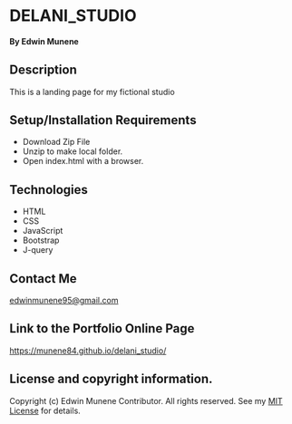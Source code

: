 # DELANI_STUDIO
#### By Edwin Munene

## Description
This is a landing page for my fictional studio 

## Setup/Installation Requirements
* Download Zip File
* Unzip to make local folder.
* Open index.html with a browser.

## Technologies
* HTML
* CSS
* JavaScript
* Bootstrap
* J-query

## Contact Me
edwinmunene95@gmail.com

## Link to the Portfolio Online Page
https://munene84.github.io/delani_studio/
## License and copyright information.
Copyright (c) Edwin Munene Contributor. All rights reserved. See my [MIT License](https://github.com/Munene84/delani_studio/blob/master/LICENSE.txt) for details.
